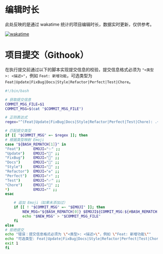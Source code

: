 # 编辑时长

此处反映的是通过 wakatime 统计的项目编辑时长，数据实时更新，仅供参考。

[![wakatime](https://wakatime.com/badge/user/5b960c5b-a7d7-4a2d-bb6b-fdcef6171837/project/b85d4212-d0f3-4d79-bcd3-a1b5d7ea9b36.svg)](https://wakatime.com/badge/user/5b960c5b-a7d7-4a2d-bb6b-fdcef6171837/project/b85d4212-d0f3-4d79-bcd3-a1b5d7ea9b36)

# 项目提交（Githook）

在执行提交前通过以下的脚本实现提交信息的校验，提交信息格式必须为 `"<类型>: <描述>"`，例如 `Feat: 新增功能`，可选类型为 `Feat|Update|FixBug|Docs|Style|Refactor|Perfect|Test|Chore`。

```bash
#!/bin/bash

# 获取提交信息
COMMIT_MSG_FILE=$1
COMMIT_MSG=$(cat "$COMMIT_MSG_FILE")

# 正则表达式
regex="^(Feat|Update|FixBug|Docs|Style|Refactor|Perfect|Test|Chore): .+"

# 匹配提交类型
if [[ "$COMMIT_MSG" =~ $regex ]]; then
# 根据类型映射 Emoji
case "${BASH_REMATCH[1]}" in
"Feat")      EMOJI="✨" ;;
"Update")    EMOJI="🔄" ;;
"FixBug")    EMOJI="🐛" ;;
"Docs")      EMOJI="📝" ;;
"Style")     EMOJI="🎨" ;;
"Refactor")  EMOJI="♻️" ;;
"Perfect")   EMOJI="⚡" ;;
"Test")      EMOJI="✅" ;;
"Chore")     EMOJI="🔧" ;;
*)           EMOJI="" ;;
esac

    # 追加 Emoji（如果未添加过）
    if [[ ! "$COMMIT_MSG" =~ "$EMOJI" ]]; then
        NEW_MSG="${BASH_REMATCH[0]} $EMOJI${COMMIT_MSG:${#BASH_REMATCH[0]}}"
        echo "$NEW_MSG" > "$COMMIT_MSG_FILE"
    fi
else
# 拒绝提交
echo "错误：提交信息格式必须为 \"<类型>: <描述>\"，例如 \"Feat: 新增功能\""
echo "可选类型: Feat|Update|FixBug|Docs|Style|Refactor|Perfect|Test|Chore"
exit 1
fi
```



